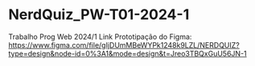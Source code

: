 # NerdQuiz_PW-T01-2024-1
Trabalho Prog Web 2024/1
Link Prototipação do Figma: https://www.figma.com/file/gIjDUmMBeWYPk1248k9LZL/NERDQUIZ?type=design&node-id=0%3A1&mode=design&t=Jreo3TBQxGuU56JN-1
